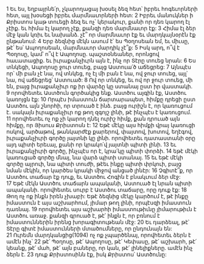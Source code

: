 1 Եւ ես, եղբայրնե՛ր, չկարողացայ խօսել ձեզ հետ՝ իբրեւ հոգեւորների հետ, այլ խօսեցի իբրեւ մարմնաւորների հետ: 2 Իբրեւ մանուկներ ի Քրիստոս կաթ տուեցի ձեզ եւ ոչ՝ կերակուր, քանի որ դեռ կարող էլ չէիք. եւ հիմա էլ կարող չէք, քանզի դեռ մարմնաւոր էք: 3 Հիմա էլ ձեր մէջ կան կռիւ եւ նախանձ. չէ՞ որ մարմնաւոր էք եւ մարդկայնօրէն էք ընթանում: 4 Երբ ձեզնից մէկն ասում է՝ ես Պօղոսեան եմ, եւ միւսը, թէ՝ ես՝ Ապողոսեան, մարմնաւոր մարդիկ չէ՞ք: 5 Իսկ արդ, ո՞վ է Պօղոսը, կամ՝ ո՞վ է Ապողոսը. պաշտօնեաներ, որոնցով հաւատացիք. եւ իւրաքանչիւրն այն է, ինչ որ Տէրը տուեց նրան:
6 Ես տնկեցի, Ապողոսը ջուր տուեց, բայց Աստուա՛ծ աճեցրեց: 7 Այնպէս որ՝ մի բան չէ նա, ով տնկեց, ոչ էլ մի բան է նա, ով ջուր տուեց, այլ՝ նա, ով աճեցրեց՝ Աստուած: 8 Ով որ տնկեց, եւ ով որ ջուր տուեց, մի են, բայց իւրաքանչիւր ոք իր վարձը կը ստանայ ըստ իր վաստակի. 9 որովհետեւ Աստծուն գործակից ենք. Աստծու այգին էք, Աստծու կառոյցն էք: 10 Որպէս իմաստուն ճարտարապետ, հիմքը դրեցի ըստ Աստծու այն շնորհի, որ տրուած է ինձ. բայց ուրիշն է, որ կառուցում է. սակայն իւրաքանչիւր ոք թող զգոյշ լինի, թէ ինչպէս է կառուցում. 11 որովհետեւ ոչ ոք չի կարող դնել ուրիշ հիմք, քան դրուած այն հիմքը, որ Յիսուս Քրիստոսն է:
12 Եթէ մէկը այս հիմքի վրայ կառուցի ոսկով, արծաթով, թանկարժէք քարերով, փայտով, խոտով, եղէգով, իւրաքանչիւրի գործը յայտնի կը լինի. որովհետեւ դատաստանի օրը այդ պիտի երեւայ, քանի որ կրակո՛վ յայտնի պիտի լինի. 13 եւ իւրաքանչիւրի գործը, ինչպէս որ է, կրա՛կը պիտի փորձի. 14 եթէ մէկի կառուցած գործը մնայ, նա վարձ պիտի ստանայ. 15 եւ եթէ մէկի գործը այրուի, նա պիտի տուժի, թէեւ ինքը պիտի փրկուի, բայց նման մէկին, որ կարծես կրակի միջով անցած լինէր:
16 Չգիտէ՞ք, որ Աստծու տաճար էք դուք, եւ Աստծու Հոգին է բնակւում ձեր մէջ: 17 Եթէ մէկն Աստծու տաճարն ապականի, Աստուած էլ նրան պիտի ապականի. որովհետեւ սուրբ է Աստծու տաճարը, որը դուք էք:
18 Թող ոչ ոք ինքն իրեն չխաբի: Եթէ ձեզնից մէկը կարծում է, թէ ինքը իմաստուն է այս աշխարհում, յիմար թող լինի, որպէսզի իմաստուն դառնայ. 19 որովհետեւ այս աշխարհի իմաստութիւնը յիմարութիւն է Աստծու առաջ. քանզի գրուած է, թէ՝ ինքն է, որ բռնում է իմաստուններին իրենց խորագիտութեան մէջ: 20 Եւ դարձեալ, թէ՝ Տէրը գիտէ իմաստունների մտածումները, որ ընդունայն են: 21 Ուրեմն մարդկանցից(1094) ոչ ոք չպարծենայ, որովհետեւ ձերն է ամէն ինչ՝ 22 թէ՛ Պօղոսը, թէ՛ Ապողոսը, թէ՛ Կեփասը, թէ՛ աշխարհ, թէ՛ կեանք, թէ՛ մահ, թէ՛ այն բաները, որ կան, թէ՛ լինելիքները. ամէն ինչ ձերն է. 23 դուք Քրիստոսինն էք, իսկ Քրիստոս՝ Աստծունը:
